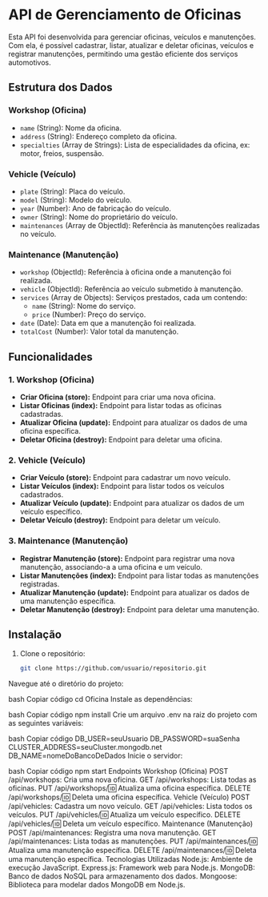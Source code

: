 # API de Gerenciamento de Oficinas

Esta API foi desenvolvida para gerenciar oficinas, veículos e manutenções. Com ela, é possível cadastrar, listar, atualizar e deletar oficinas, veículos e registrar manutenções, permitindo uma gestão eficiente dos serviços automotivos.

## Estrutura dos Dados

### Workshop (Oficina)
- `name` (String): Nome da oficina.
- `address` (String): Endereço completo da oficina.
- `specialties` (Array de Strings): Lista de especialidades da oficina, ex: motor, freios, suspensão.

### Vehicle (Veículo)
- `plate` (String): Placa do veículo.
- `model` (String): Modelo do veículo.
- `year` (Number): Ano de fabricação do veículo.
- `owner` (String): Nome do proprietário do veículo.
- `maintenances` (Array de ObjectId): Referência às manutenções realizadas no veículo.

### Maintenance (Manutenção)
- `workshop` (ObjectId): Referência à oficina onde a manutenção foi realizada.
- `vehicle` (ObjectId): Referência ao veículo submetido à manutenção.
- `services` (Array de Objects): Serviços prestados, cada um contendo:
  - `name` (String): Nome do serviço.
  - `price` (Number): Preço do serviço.
- `date` (Date): Data em que a manutenção foi realizada.
- `totalCost` (Number): Valor total da manutenção.

## Funcionalidades

### 1. Workshop (Oficina)
- **Criar Oficina (store):** Endpoint para criar uma nova oficina.
- **Listar Oficinas (index):** Endpoint para listar todas as oficinas cadastradas.
- **Atualizar Oficina (update):** Endpoint para atualizar os dados de uma oficina específica.
- **Deletar Oficina (destroy):** Endpoint para deletar uma oficina.

### 2. Vehicle (Veículo)
- **Criar Veículo (store):** Endpoint para cadastrar um novo veículo.
- **Listar Veículos (index):** Endpoint para listar todos os veículos cadastrados.
- **Atualizar Veículo (update):** Endpoint para atualizar os dados de um veículo específico.
- **Deletar Veículo (destroy):** Endpoint para deletar um veículo.

### 3. Maintenance (Manutenção)
- **Registrar Manutenção (store):** Endpoint para registrar uma nova manutenção, associando-a a uma oficina e um veículo.
- **Listar Manutenções (index):** Endpoint para listar todas as manutenções registradas.
- **Atualizar Manutenção (update):** Endpoint para atualizar os dados de uma manutenção específica.
- **Deletar Manutenção (destroy):** Endpoint para deletar uma manutenção.

## Instalação

1. Clone o repositório:
   ```bash
   git clone https://github.com/usuario/repositorio.git
Navegue até o diretório do projeto:

bash
Copiar código
cd Oficina
Instale as dependências:

bash
Copiar código
npm install
Crie um arquivo .env na raiz do projeto com as seguintes variáveis:

bash
Copiar código
DB_USER=seuUsuario
DB_PASSWORD=suaSenha
CLUSTER_ADDRESS=seuCluster.mongodb.net
DB_NAME=nomeDoBancoDeDados
Inicie o servidor:

bash
Copiar código
npm start
Endpoints
Workshop (Oficina)
POST /api/workshops: Cria uma nova oficina.
GET /api/workshops: Lista todas as oficinas.
PUT /api/workshops/:id: Atualiza uma oficina específica.
DELETE /api/workshops/:id: Deleta uma oficina específica.
Vehicle (Veículo)
POST /api/vehicles: Cadastra um novo veículo.
GET /api/vehicles: Lista todos os veículos.
PUT /api/vehicles/:id: Atualiza um veículo específico.
DELETE /api/vehicles/:id: Deleta um veículo específico.
Maintenance (Manutenção)
POST /api/maintenances: Registra uma nova manutenção.
GET /api/maintenances: Lista todas as manutenções.
PUT /api/maintenances/:id: Atualiza uma manutenção específica.
DELETE /api/maintenances/:id: Deleta uma manutenção específica.
Tecnologias Utilizadas
Node.js: Ambiente de execução JavaScript.
Express.js: Framework web para Node.js.
MongoDB: Banco de dados NoSQL para armazenamento dos dados.
Mongoose: Biblioteca para modelar dados MongoDB em Node.js.
